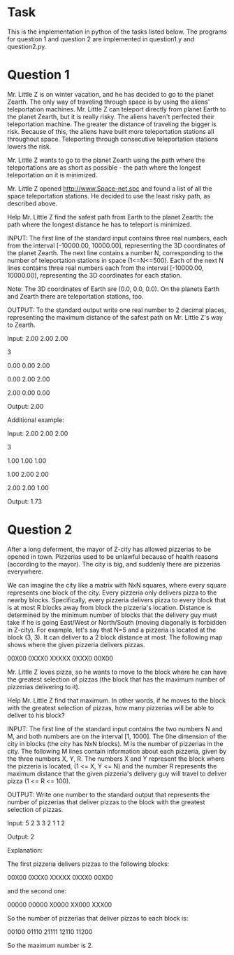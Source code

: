 # Task
This is the implementation in python of the tasks listed below. The programs for question 1 and question 2 are implemented in question1.y and question2.py. 

# Question 1

Mr. Little Z is on winter vacation, and he has decided to go to the planet Zearth. The only way of traveling through space is by using the aliens' teleportation machines. Mr. Little Z can teleport directly from planet Earth to the planet Zearth, but it is really risky. The aliens haven't perfected their teleportation machine. The greater the distance of traveling the bigger is risk. Because of this, the aliens have built more teleportation stations all throughout space. Teleporting through consecutive teleportation stations lowers the risk.

Mr. Little Z wants to go to the planet Zearth using the path where the teleportations are as short as possible - the path where the longest teleportation on it is minimized.

Mr. Little Z opened http://www.Space-net.spc and found a list of all the space teleportation stations. He decided to use the least risky path, as described above.

Help Mr. Little Z find the safest path from Earth to the planet Zearth: the path where the longest distance he has to teleport is minimized.

INPUT:
The first line of the standard input contains three real numbers, each from the interval [-10000.00, 10000.00], representing the 3D coordinates of the planet Zearth. The next line contains a number N, corresponding to the number of teleportation stations in space (1<=N<=500). Each of the next N lines contains three real numbers each from the interval [-10000.00, 10000.00], representing the 3D coordinates for each station.

Note: The 3D coordinates of Earth are (0.0, 0.0, 0.0). On the planets Earth and Zearth there are teleportation stations, too.

OUTPUT:
To the standard output write one real number to 2 decimal places, representing the maximum distance of the safest path on Mr. Little Z's way to Zearth.

Input:
2.00 2.00 2.00

3

0.00 0.00 2.00

0.00 2.00 2.00

2.00 0.00 0.00

Output:
2.00

Additional example:

Input:
2.00 2.00 2.00

3

1.00 1.00 1.00

1.00 2.00 2.00

2.00 2.00 1.00

Output:
1.73

# Question 2

After a long deferment, the mayor of Z-city has allowed pizzerias to be opened in town. Pizzerias used to be unlawful because of health reasons (according to the mayor). The city is big, and suddenly there are pizzerias everywhere.

We can imagine the city like a matrix with NxN squares, where every square represents one block of the city. Every pizzeria only delivers pizza to the nearby blocks. Specifically, every pizzeria delivers pizza to every block that is at most R blocks away from block the pizzeria's location. Distance is determined by the minimum number of blocks that the delivery guy must take if he is going East/West or North/South (moving diagonally is forbidden in Z-city). For example, let's say that N=5 and a pizzeria is located at the block (3, 3). It can deliver to a 2 block distance at most. The following map shows where the given pizzeria delivers pizzas.

00X00 
0XXX0 
XXXXX 
0XXX0 
00X00

Mr. Little Z loves pizza, so he wants to move to the block where he can have the greatest selection of pizzas (the block that has the maximum number of pizzerias delivering to it).

Help Mr. Little Z find that maximum. In other words, if he moves to the block with the greatest selection of pizzas, how many pizzerias will be able to deliver to his block?

INPUT:
The first line of the standard input contains the two numbers N and M, and both numbers are on the interval [1, 1000]. The 0he dimension of the city in blocks (the city has NxN blocks). M is the number of pizzerias in the city. The following M lines contain information about each pizzeria, given by the three numbers X, Y, R. The numbers X and Y represent the block where the pizzeria is located, (1 <= X, Y <= N) and the number R represents the maximum distance that the given pizzeria's delivery guy will travel to deliver pizza (1 <= R <= 100).

OUTPUT:
Write one number to the standard output that represents the number of pizzerias that deliver pizzas to the block with the greatest selection of pizzas.

Input: 
5 2 
3 3 2 
1 1 2

Output: 
2

Explanation: 

The first pizzeria delivers pizzas to the following blocks: 

00X00 
0XXX0 
XXXXX 
0XXX0 
00X00

and the second one: 

00000 
00000 
X0000 
XX000 
XXX00

So the number of pizzerias that deliver pizzas to each block is: 

00100 
01110 
21111 
12110 
11200

So the maximum number is 2.
